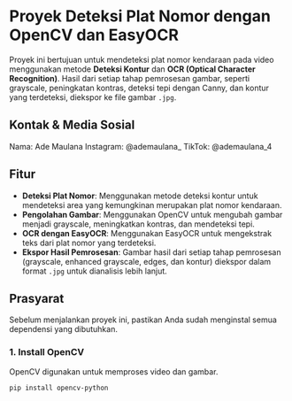 # Proyek Deteksi Plat Nomor dengan OpenCV dan EasyOCR

Proyek ini bertujuan untuk mendeteksi plat nomor kendaraan pada video menggunakan metode **Deteksi Kontur** dan **OCR (Optical Character Recognition)**. Hasil dari setiap tahap pemrosesan gambar, seperti grayscale, peningkatan kontras, deteksi tepi dengan Canny, dan kontur yang terdeteksi, diekspor ke file gambar `.jpg`.

## Kontak & Media Sosial
Nama: Ade Maulana
Instagram: @ademaulana_
TikTok: @ademaulana_4

## Fitur

- **Deteksi Plat Nomor**: Menggunakan metode deteksi kontur untuk mendeteksi area yang kemungkinan merupakan plat nomor kendaraan.
- **Pengolahan Gambar**: Menggunakan OpenCV untuk mengubah gambar menjadi grayscale, meningkatkan kontras, dan mendeteksi tepi.
- **OCR dengan EasyOCR**: Menggunakan EasyOCR untuk mengekstrak teks dari plat nomor yang terdeteksi.
- **Ekspor Hasil Pemrosesan**: Gambar hasil dari setiap tahap pemrosesan (grayscale, enhanced grayscale, edges, dan kontur) diekspor dalam format `.jpg` untuk dianalisis lebih lanjut.
  
## Prasyarat

Sebelum menjalankan proyek ini, pastikan Anda sudah menginstal semua dependensi yang dibutuhkan.

### 1. **Install OpenCV**
   OpenCV digunakan untuk memproses video dan gambar.

   ```bash
   pip install opencv-python

